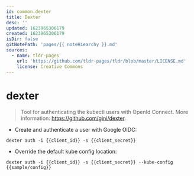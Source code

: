 ```yaml
---
id: common.dexter
title: Dexter
desc: ''
updated: 1623965306179
created: 1623965306179
isDir: false
gitNotePath: 'pages/{{ noteHiearchy }}.md'
sources:
  - name: tldr-pages
    url: 'https://github.com/tldr-pages/tldr/blob/master/LICENSE.md'
    license: Creative Commons
---
```

# dexter

> Tool for authenticating the kubectl users with OpenId Connect.
> More information: <https://github.com/gini/dexter>.

- Create and authenticate a user with Google OIDC:

`dexter auth -i {{client_id}} -s {{client_secret}}`

- Override the default kube config location:

`dexter auth -i {{client_id}} -s {{client_secret}} --kube-config {{sample/config}}`

